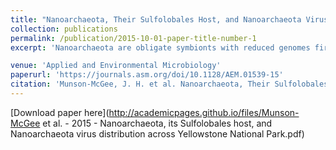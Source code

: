 ```yaml
---
title: "Nanoarchaeota, Their Sulfolobales Host, and Nanoarchaeota Virus Distribution across Yellowstone National Park Hot Springs"
collection: publications
permalink: /publication/2015-10-01-paper-title-number-1
excerpt: 'Nanoarchaeota are obligate symbionts with reduced genomes first described from marine thermal vent environments. Here, both community metagenomics and single-cell analysis revealed the presence of Nanoarchaeota in high-temperature (∼90°C), acidic (pH ≈ 2.5 to 3.0) hot springs in Yellowstone National Park (YNP) (United States). Single-cell genome analysis of two cells resulted in two nearly identical genomes, with an estimated full length of 650 kbp. Genome comparison showed that these two cells are more closely related to the recently proposed Nanobsidianus stetteri from a more neutral YNP hot spring than to the marine Nanoarchaeum equitans . Single-cell and catalyzed reporter deposition-fluorescence in situ hybridization (CARD-FISH) analysis of environmental hot spring samples identified the host of the YNP Nanoarchaeota as a Sulfolobales species known to inhabit the hot springs. Furthermore, we demonstrate that Nanoarchaeota are widespread in acidic to near neutral hot springs in YNP. An integrated viral sequence was also found within one Nanoarchaeota single-cell genome and further analysis of the purified viral fraction from environmental samples indicates that this is likely a virus replicating within the YNP Nanoarchaeota.'

venue: 'Applied and Environmental Microbiology'
paperurl: 'https://journals.asm.org/doi/10.1128/AEM.01539-15'
citation: 'Munson-McGee, J. H. et al. Nanoarchaeota, Their Sulfolobales Host, and Nanoarchaeota Virus Distribution across Yellowstone National Park Hot Springs. Appl. Environ. Microbiol. 81, 7860–7868 (2015) doi:10.1128/AEM.01539-15.'
---
```


[Download paper here](http://academicpages.github.io/files/Munson-McGee et al. - 2015 - Nanoarchaeota, its Sulfolobales host, and Nanoarchaeota virus distribution across Yellowstone National Park.pdf)


